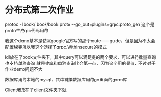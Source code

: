# 分布式第二次作业

protoc -I book/ book/book.proto --go_out=plugins=grpc:proto_gen
这个是proto生成rpc代码用的

我这个demo基本是仿照google官方写的那个route——guide，但是因为不太会配置秘钥所以我这个选择了grpc.WithInsecure的模式


idl放在了book文件夹下，其中query可以满足提的两个要求，可以进行批量查询也支持单独查询
就是效率和单独查询比会第一点，因为这个用的是in，不过对于作业demo问题不大

数据库用的本地的mysql，其中链接数据库用的go里面的gorm库


Client我放在了client文件夹下就
